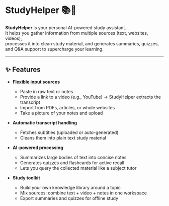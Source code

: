 # StudyHelper 📚🤖

**StudyHelper** is your personal AI-powered study assistant.  
It helps you gather information from multiple sources (text, websites, videos),  
processes it into clean study material, and generates summaries, quizzes,  
and Q&A support to supercharge your learning.

---

## ✨ Features
- **Flexible input sources**
  - Paste in raw text or notes
  - Provide a link to a video (e.g., YouTube) → StudyHelper extracts the transcript
  - Import from PDFs, articles, or whole websites
  - Take a picture of your notes and upload

- **Automatic transcript handling**
  - Fetches subtitles (uploaded or auto-generated)  
  - Cleans them into plain text study material  

- **AI-powered processing**
  - Summarizes large bodies of text into concise notes  
  - Generates quizzes and flashcards for active recall  
  - Lets you query the collected material like a subject tutor  

- **Study toolkit**
  - Build your own knowledge library around a topic  
  - Mix sources: combine text + video + notes in one workspace  
  - Export summaries and quizzes for offline study  
